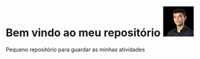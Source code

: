 # Bem vindo ao meu repositório <a href="https://github.com/p4tit0/Atividades-Softex-Recife-/"><img src="Assets/IMG_20220612_224721.jpg" alt="Logo" width="80" height="80"></a>
Pequeno repositório para guardar as minhas atividades
